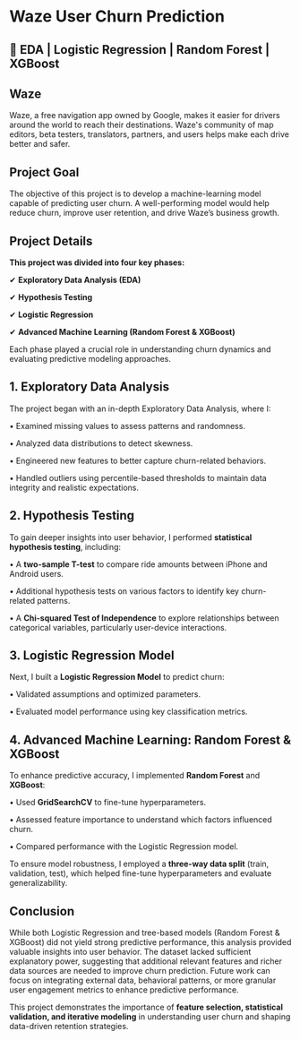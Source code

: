 # **Waze User Churn Prediction**

## 🚀 **EDA | Logistic Regression | Random Forest | XGBoost**

## **Waze**

Waze, a free navigation app owned by Google, makes it easier for drivers around the world to reach their destinations. Waze's community of map editors, beta testers, translators, partners, and users helps make each drive better and safer.

## **Project Goal**

The objective of this project is to develop a machine-learning model capable of predicting user churn. A well-performing model would help reduce churn, improve user retention, and drive Waze’s business growth.

## **Project Details**

**This project was divided into four key phases:**

✔ **Exploratory Data Analysis (EDA)**

✔ **Hypothesis Testing**

✔ **Logistic Regression** 

✔ **Advanced Machine Learning (Random Forest & XGBoost)**

Each phase played a crucial role in understanding churn dynamics and evaluating predictive modeling approaches.

## **1. Exploratory Data Analysis**

The project began with an in-depth Exploratory Data Analysis, where I:

•	Examined missing values to assess patterns and randomness. 

•	Analyzed data distributions to detect skewness.

•	Engineered new features to better capture churn-related behaviors.

•	Handled outliers using percentile-based thresholds to maintain data integrity and realistic expectations.

## **2. Hypothesis Testing**

To gain deeper insights into user behavior, I performed **statistical hypothesis testing**, including:

 •	A **two-sample T-test** to compare ride amounts between iPhone and Android users.

 •	Additional hypothesis tests on various factors to identify key churn-related patterns.

 •	A **Chi-squared Test of Independence** to explore relationships between categorical variables, particularly user-device interactions.

## **3. Logistic Regression Model**

Next, I built a **Logistic Regression Model** to predict churn:

•	Validated assumptions and optimized parameters.

•	Evaluated model performance using key classification metrics.

## **4. Advanced Machine Learning: Random Forest & XGBoost**

To enhance predictive accuracy, I implemented **Random Forest** and **XGBoost**:

•	Used **GridSearchCV** to fine-tune hyperparameters.

•	Assessed feature importance to understand which factors influenced churn.

•	Compared performance with the Logistic Regression model.

To ensure model robustness, I employed a **three-way data split**  (train, validation, test), which helped fine-tune hyperparameters and evaluate generalizability.

## **Conclusion**

While both Logistic Regression and tree-based models (Random Forest & XGBoost) did not yield strong predictive performance, this analysis provided valuable insights into user behavior. The dataset lacked sufficient explanatory power, suggesting that additional relevant features and richer data sources are needed to improve churn prediction. Future work can focus on integrating external data, behavioral patterns, or more granular user engagement metrics to enhance predictive performance.

This project demonstrates the importance of **feature selection, statistical validation, and iterative modeling** in understanding user churn and shaping data-driven retention strategies.












